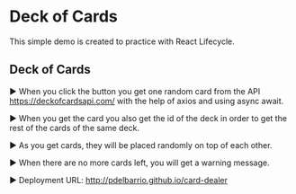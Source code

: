 # Deck of Cards

This simple demo is created to practice with React Lifecycle.

## Deck of Cards

▶ When you click the button you get one random card from the API https://deckofcardsapi.com/ with the help of axios and using async await.

▶ When you get the card you also get the id of the deck in order to get the rest of the cards of the same deck. 

▶ As you get cards, they will be placed randomly on top of each other.

▶ When there are no more cards left, you will get a warning message.

▶ Deployment URL: http://pdelbarrio.github.io/card-dealer 